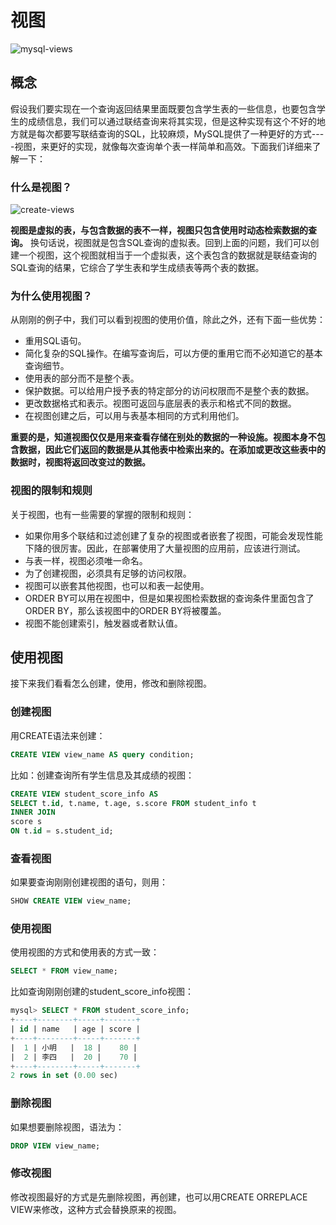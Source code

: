 # 视图

![mysql-views](https://tva1.sinaimg.cn/large/008i3skNgy1grepawwe0dj30p00dw74s.jpg)

## 概念

假设我们要实现在一个查询返回结果里面既要包含学生表的一些信息，也要包含学生的成绩信息，我们可以通过联结查询来将其实现，但是这种实现有这个不好的地方就是每次都要写联结查询的SQL，比较麻烦，MySQL提供了一种更好的方式----视图，来更好的实现，就像每次查询单个表一样简单和高效。下面我们详细来了解一下：

### 什么是视图？

![create-views](https://tva1.sinaimg.cn/large/008i3skNgy1grepdqmvg7j30er09j74d.jpg)

**视图是虚拟的表，与包含数据的表不一样，视图只包含使用时动态检索数据的查询。** 换句话说，视图就是包含SQL查询的虚拟表。回到上面的问题，我们可以创建一个视图，这个视图就相当于一个虚拟表，这个表包含的数据就是联结查询的SQL查询的结果，它综合了学生表和学生成绩表等两个表的数据。

### 为什么使用视图？

从刚刚的例子中，我们可以看到视图的使用价值，除此之外，还有下面一些优势：
* 重用SQL语句。
* 简化复杂的SQL操作。在编写查询后，可以方便的重用它而不必知道它的基本查询细节。
* 使用表的部分而不是整个表。
* 保护数据。可以给用户授予表的特定部分的访问权限而不是整个表的数据。
* 更改数据格式和表示。视图可返回与底层表的表示和格式不同的数据。
* 在视图创建之后，可以用与表基本相同的方式利用他们。

**重要的是，知道视图仅仅是用来查看存储在别处的数据的一种设施。视图本身不包含数据，因此它们返回的数据是从其他表中检索出来的。在添加或更改这些表中的数据时，视图将返回改变过的数据。**

### 视图的限制和规则

关于视图，也有一些需要的掌握的限制和规则：

* 如果你用多个联结和过滤创建了复杂的视图或者嵌套了视图，可能会发现性能下降的很厉害。因此，在部署使用了大量视图的应用前，应该进行测试。
* 与表一样，视图必须唯一命名。
* 为了创建视图，必须具有足够的访问权限。
* 视图可以嵌套其他视图，也可以和表一起使用。
* ORDER BY可以用在视图中，但是如果视图检索数据的查询条件里面包含了ORDER BY，那么该视图中的ORDER BY将被覆盖。
* 视图不能创建索引，触发器或者默认值。

## 使用视图

接下来我们看看怎么创建，使用，修改和删除视图。

### 创建视图

用CREATE语法来创建：
```sql
CREATE VIEW view_name AS query condition;
```

比如：创建查询所有学生信息及其成绩的视图：
```sql
CREATE VIEW student_score_info AS 
SELECT t.id, t.name, t.age, s.score FROM student_info t
INNER JOIN
score s
ON t.id = s.student_id;
```

### 查看视图

如果要查询刚刚创建视图的语句，则用：
```sql
SHOW CREATE VIEW view_name;
```

### 使用视图

使用视图的方式和使用表的方式一致：
```sql
SELECT * FROM view_name;
```

比如查询刚刚创建的student_score_info视图：
```sql
mysql> SELECT * FROM student_score_info;
+----+--------+-----+-------+
| id | name   | age | score |
+----+--------+-----+-------+
|  1 | 小明   |  18 |    80 |
|  2 | 李四   |  20 |    70 |
+----+--------+-----+-------+
2 rows in set (0.00 sec)
```

### 删除视图

如果想要删除视图，语法为：
```sql
DROP VIEW view_name;
```

### 修改视图

修改视图最好的方式是先删除视图，再创建，也可以用CREATE ORREPLACE VIEW来修改，这种方式会替换原来的视图。